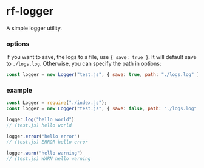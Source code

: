# rf-logger

A simple logger utility.

### options
If you want to save, the logs to a file, use `{ save: true }`.
It will default save to `./logs.log`.
Otherwise, you can specify the path in options:
```javascript 
const logger = new Logger("test.js", { save: true, path: "./logs.log" });
```


### example
```javascript
const Logger = require("./index.js");
const logger = new Logger("test.js", { save: false, path: "./logs.log" });

logger.log("hello world")
// (test.js) hello world

logger.error("hello error")
// (test.js) ERROR hello error

logger.warn("hello warning")
// (test.js) WARN hello warning
```
 
